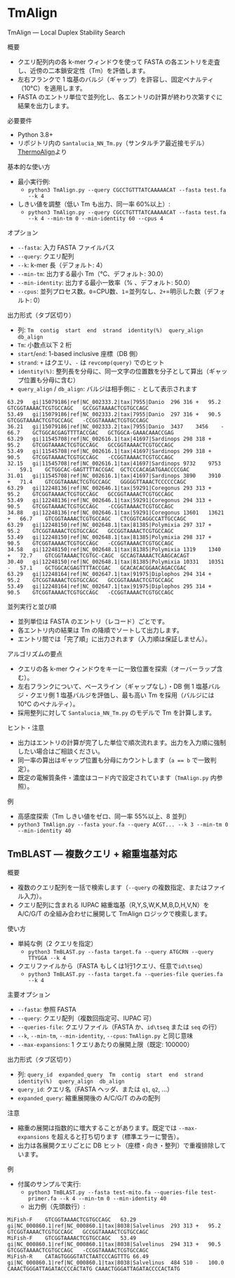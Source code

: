 # TmAlign

TmAlign — Local Duplex Stability Search

概要
- クエリ配列内の各 k-mer ウィンドウを使って FASTA の各エントリを走査し、近傍の二本鎖安定性（Tm）を評価します。
- 左右フランクで 1 塩基のバルジ（ギャップ）を許容し、固定ペナルティ（10°C）を適用します。
- FASTA のエントリ単位で並列化し、各エントリの計算が終わり次第すぐに結果を出力します。

必要要件
- Python 3.8+
- リポジトリ内の `Santalucia_NN_Tm.py`（サンタルチア最近接モデル）[ThermoAlign](https://github.com/drmaize/ThermoAlign)より

基本的な使い方
- 最小実行例:
  - `python3 TmAlign.py --query CGCCTGTTTATCAAAAACAT --fasta test.fa --k 4`
- しきい値を調整（低い Tm も出力、同一率 60%以上）:
  - `python3 TmAlign.py --query CGCCTGTTTATCAAAAACAT --fasta test.fa --k 4 --min-tm 0 --min-identity 60 --cpus 4`

オプション
- `--fasta`: 入力 FASTA ファイルパス
- `--query`: クエリ配列
- `--k`: k-mer 長（デフォルト: 4）
- `--min-tm`: 出力する最小 Tm（°C、デフォルト: 30.0）
- `--min-identity`: 出力する最小一致率（% 、デフォルト: 50.0）
- `--cpus`: 並列プロセス数。`0`=CPU数、`1`=並列なし、`2+`=明示した数（デフォルト: 0）

出力形式（タブ区切り）
- 列: `Tm  contig  start  end  strand  identity(%)  query_align  db_align`
- `Tm`: 小数点以下 2 桁
- `start`/`end`: 1-based inclusive 座標（DB 側）
- `strand`: `+` はクエリ、`-` は `revcomp(query)` でのヒット
- `identity(%)`: 整列長を分母に、同一文字の位置数を分子として算出（ギャップ位置も分母に含む）
- `query_align` / `db_align`: バルジは相手側に `-` として表示されます

```
63.29	gi|15079186|ref|NC_002333.2|tax|7955|Danio	296	316	+	95.2	GTCGGTAAAACTCGTGCCAGC	GCCGGTAAAACTCGTGCCAGC
53.49	gi|15079186|ref|NC_002333.2|tax|7955|Danio	297	316	+	90.5	GTCGGTAAAACTCGTGCCAGC	-CCGGTAAAACTCGTGCCAGC
36.21	gi|15079186|ref|NC_002333.2|tax|7955|Danio	3437	3456	-	66.7	GCTGGCACGAGTTTTACCGAC	GCTGGCA-GAAACAAACCGAG
63.29	gi|11545708|ref|NC_002616.1|tax|41697|Sardinops	298	318	+	95.2	GTCGGTAAAACTCGTGCCAGC	GCCGGTAAAACTCGTGCCAGC
53.49	gi|11545708|ref|NC_002616.1|tax|41697|Sardinops	299	318	+	90.5	GTCGGTAAAACTCGTGCCAGC	-CCGGTAAAACTCGTGCCAGC
32.15	gi|11545708|ref|NC_002616.1|tax|41697|Sardinops	9732	9753	-	59.1	GCTGGCAC-GAGTTTTACCGAC	GCTCCCACAGATGAACCCCGAC
31.01	gi|11545708|ref|NC_002616.1|tax|41697|Sardinops	3890	3910	+	71.4	GTCGGTAAAACTCGTGCCAGC	GGGGGTTAAACTCCCCCCAGC
63.29	gi|12248136|ref|NC_002646.1|tax|59291|Coregonus	293	313	+	95.2	GTCGGTAAAACTCGTGCCAGC	GCCGGTAAAACTCGTGCCAGC
53.49	gi|12248136|ref|NC_002646.1|tax|59291|Coregonus	294	313	+	90.5	GTCGGTAAAACTCGTGCCAGC	-CCGGTAAAACTCGTGCCAGC
34.88	gi|12248136|ref|NC_002646.1|tax|59291|Coregonus	13601	13621	+	66.7	GTCGGTAAAACTCGTGCCAGC	CTCGGTCAGGCCATTGCCAGC
63.29	gi|12248150|ref|NC_002648.1|tax|81385|Polymixia	297	317	+	95.2	GTCGGTAAAACTCGTGCCAGC	GCCGGTAAAACTCGTGCCAGC
53.49	gi|12248150|ref|NC_002648.1|tax|81385|Polymixia	298	317	+	90.5	GTCGGTAAAACTCGTGCCAGC	-CCGGTAAAACTCGTGCCAGC
34.58	gi|12248150|ref|NC_002648.1|tax|81385|Polymixia	1319	1340	+	72.7	GTCGGTAAAACTCGTGC-CAGC	GCCAGTAAAACTCAAGCACAGT
30.40	gi|12248150|ref|NC_002648.1|tax|81385|Polymixia	10331	10351	-	57.1	GCTGGCACGAGTTTTACCGAC	GCACACACGGAACAGACCGAC
63.29	gi|12248164|ref|NC_002647.1|tax|91975|Diplophos	294	314	+	95.2	GTCGGTAAAACTCGTGCCAGC	GCCGGTAAAACTCGTGCCAGC
53.49	gi|12248164|ref|NC_002647.1|tax|91975|Diplophos	295	314	+	90.5	GTCGGTAAAACTCGTGCCAGC	-CCGGTAAAACTCGTGCCAGC
```

並列実行と並び順
- 並列単位は FASTA のエントリ（レコード）ごとです。
- 各エントリ内の結果は Tm の降順でソートして出力します。
- エントリ間では「完了順」に出力されます（入力順は保証しません）。

アルゴリズムの要点
- クエリの各 k-mer ウィンドウをキーに一致位置を探索（オーバーラップ含む）。
- 左右フランクについて、ベースライン（ギャップなし）・DB 側 1 塩基バルジ・クエリ側 1 塩基バルジを評価し、最も高い Tm を採用（バルジには 10°C のペナルティ）。
- 採用整列に対して `Santalucia_NN_Tm.py` のモデルで Tm を計算します。

ヒント・注意
- 出力はエントリの計算が完了した単位で順次流れます。出力を入力順に強制したい場合はご相談ください。
- 同一率の算出はギャップ位置も分母にカウントします（`a == b` で一致判定）。
- 既定の電解質条件・濃度はコード内で設定されています（`TmAlign.py` 内参照）。

例
- 高感度探索（Tm しきい値をゼロ、同一率 55%以上、8 並列）
 - `python3 TmAlign.py --fasta your.fa --query ACGT... --k 3 --min-tm 0 --min-identity 40`

## TmBLAST — 複数クエリ + 縮重塩基対応

概要
- 複数のクエリ配列を一括で検索します（`--query` の複数指定、またはファイル入力）。
- クエリ配列に含まれる IUPAC 縮重塩基（R,Y,S,W,K,M,B,D,H,V,N）を A/C/G/T の全組み合わせに展開して TmAlign ロジックで検索します。

使い方
- 単純な例（2 クエリを指定）
  - `python3 TmBLAST.py --fasta target.fa --query ATGCRN --query TTYGGA --k 4`
- クエリファイルから（FASTA もしくは1行1クエリ、任意で`id\tseq`）
  - `python3 TmBLAST.py --fasta target.fa --queries-file queries.fa --k 4`

主要オプション
- `--fasta`: 参照 FASTA
- `--query`: クエリ配列（複数回指定可、IUPAC 可）
- `--queries-file`: クエリファイル（FASTA か、`id\tseq` または `seq` の行）
- `--k`, `--min-tm`, `--min-identity`, `--cpus`: `TmAlign.py` と同じ意味
- `--max-expansions`: 1 クエリあたりの展開上限（既定: 100000）

出力形式（タブ区切り）
- 列: `query_id  expanded_query  Tm  contig  start  end  strand  identity(%)  query_align  db_align`
- `query_id`: クエリ名（FASTA ヘッダ、または `q1`, `q2`, ...）
- `expanded_query`: 縮重展開後の A/C/G/T のみの配列

注意
- 縮重の展開は指数的に増大することがあります。既定では `--max-expansions` を超えると打ち切ります（標準エラーに警告）。
- 出力は各展開クエリごとに DB ヒット（座標・向き・整列）で重複排除しています。

例
- 付属のサンプルで実行:
  - `python3 TmBLAST.py --fasta test-mito.fa --queries-file test-primer.fa --k 4 --min-tm 0 --min-identity 40`
  - 出力例（先頭数行）:
```
MiFish-F	GTCGGTAAAACTCGTGCCAGC	63.29	gi|NC_000860.1|ref|NC_000860.1|tax|8038|Salvelinus	293	313	+	95.2	GTCGGTAAAACTCGTGCCAGC	GCCGGTAAAACTCGTGCCAGC
MiFish-F	GTCGGTAAAACTCGTGCCAGC	53.49	gi|NC_000860.1|ref|NC_000860.1|tax|8038|Salvelinus	294	313	+	90.5	GTCGGTAAAACTCGTGCCAGC	-CCGGTAAAACTCGTGCCAGC
MiFish-R	CATAGTGGGGTATCTAATCCCAGTTTG	66.49	gi|NC_000860.1|ref|NC_000860.1|tax|8038|Salvelinus	484	510	-	100.0	CAAACTGGGATTAGATACCCCACTATG	CAAACTGGGATTAGATACCCCACTATG
```
